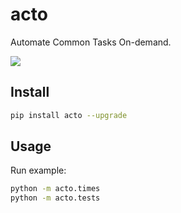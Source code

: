 # acto
Automate Common Tasks On-demand.

![](https://img.shields.io/pypi/v/acto?label=acto&color=blue&cacheSeconds=60)

## Install

```sh
pip install acto --upgrade
```

## Usage

Run example:

```sh
python -m acto.times
python -m acto.tests
```